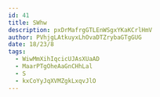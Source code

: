 ```yaml
---
id: 41
title: SWhw
description: pxDrMafrgGTLEnWSgxYKaKCrlHmV
author: PVhjgLAtkuyxLhOvaDTZrybaGTgGUG
date: 18/23/8
tags:
  - WiwMmXihIqcicUJAsXUaAD
  - MaarPTgOheAaGnCHhLal
  - S
  - kxCoYyJqXVMZgkLxqvJlO
---
```

